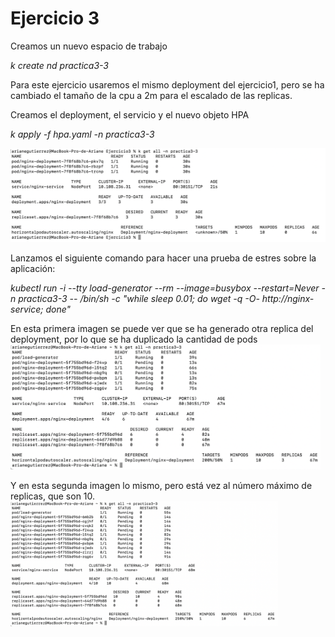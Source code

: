 # Ejercicio 3

Creamos un nuevo espacio de trabajo 

*k create nd practica3-3*

Para este ejercicio usaremos el mismo deployment del ejercicio1, pero se ha cambiado el tamaño de la cpu a 2m para el escalado de las replicas.

Creamos el deployment, el servicio y el nuevo objeto HPA

*k apply -f hpa.yaml -n practica3-3*

<img src="https://raw.githubusercontent.com/ariane10/kube-exercises/main/hw-03/answer_exercise_3/capturas/Imagen3-1.png" height="150px">


Lanzamos el siguiente comando para hacer una prueba de estres sobre la aplicación: 

*kubectl run -i --tty load-generator --rm --image=busybox --restart=Never -n practica3-3 -- /bin/sh -c "while sleep 0.01; do wget -q -O- http://nginx-service; done"*

En esta primera imagen se puede ver que se ha generado otra replica del deployment, por lo que se ha duplicado la cantidad de pods 
<img src="https://raw.githubusercontent.com/ariane10/kube-exercises/main/hw-03/answer_exercise_3/capturas/Imagen3_2.png" height="200px">

Y en esta segunda imagen lo mismo, pero está vez al número máximo de replicas, que son 10. 
<img src="https://raw.githubusercontent.com/ariane10/kube-exercises/main/hw-03/answer_exercise_3/capturas/Imagen3_3.png" height="200px">

